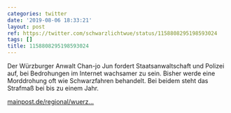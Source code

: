 ```yaml
---
categories: twitter
date: '2019-08-06 18:33:21'
layout: post
ref: https://twitter.com/schwarzlichtwue/status/1158808295198593024
tags: []
title: 1158808295198593024
---
```

Der Würzburger Anwalt Chan-jo Jun fordert Staatsanwaltschaft und Polizei auf, bei Bedrohungen im Internet wachsamer zu sein. Bisher werde eine Morddrohung oft wie Schwarzfahren behandelt. Bei beidem steht das Strafmaß bei bis zu einem Jahr.

[mainpost.de/regional/wuerz…](https://www.mainpost.de/regional/wuerzburg/Experte-Jun-Justiz-muss-mehr-fuer-bedrohte-Politiker-tun;art735,10290873) 